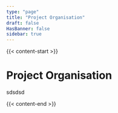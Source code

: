 ```yaml
---
type: "page"
title: "Project Organisation"
draft: false
HasBanner: false
sidebar: true
---
```


{{< content-start >}}

# Project Organisation
sdsdsd

{{< content-end >}}